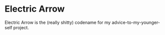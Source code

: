 # Electric Arrow

Electric Arrow is the (really shitty) codename for my advice-to-my-younger-self project.